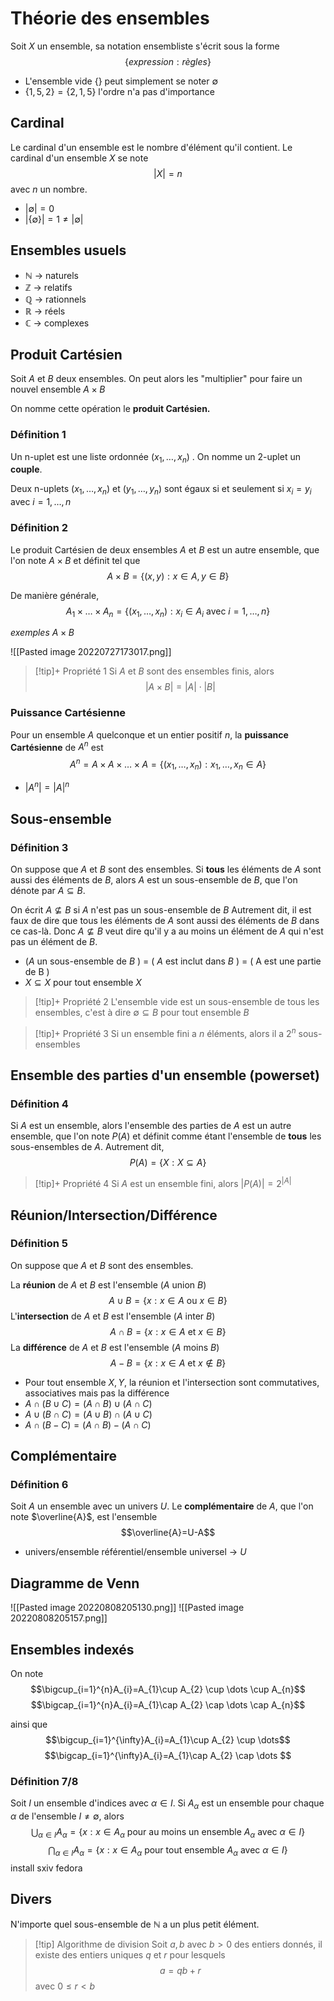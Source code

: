 # Théorie des ensembles
Soit $X$ un ensemble, sa notation ensembliste s'écrit sous la forme $$\{expression : règles\}$$

- L'ensemble vide $\{\}$ peut simplement se noter $\emptyset$
- $\{1,5,2\} = \{2,1,5\}$ l'ordre n'a pas d'importance

## Cardinal
Le cardinal d'un ensemble est le nombre d'élément qu'il contient.
Le cardinal d'un ensemble $X$ se note $$|X|=n$$ avec $n$ un nombre.

- $|\emptyset | = 0$
- $|\{\emptyset \}| = 1 \neq |\emptyset |$

## Ensembles usuels
- $\mathbb{N}$ -> naturels
- $\mathbb{Z}$ -> relatifs
- $\mathbb{Q}$ -> rationnels
- $\mathbb{R}$ -> réels
- $\mathbb{C}$ -> complexes

## Produit Cartésien
Soit $A$ et $B$ deux ensembles.
On peut alors les "multiplier" pour faire un nouvel ensemble $A \times B$

On nomme cette opération le **produit Cartésien.**

### Définition 1
Un n-uplet est une liste ordonnée $(x_{1}, \dots, x_{n})$ .
On nomme un 2-uplet un **couple**.

Deux n-uplets $(x_{1}, \dots,x_{n})$ et $(y_{1}, \dots,y_{n})$ sont égaux si et seulement si $x_{i}=y_{i}$ avec $i=1,\dots,n$

### Définition 2
Le produit Cartésien de deux ensembles $A$ et $B$ est un autre ensemble, que l'on note $A \times B$ et définit tel que $$A\times B= \{(x,y): x\in A, y\in B\}$$

De manière générale, $$A_{1}\times \dots \times A_{n}=\{(x_{1}, \dots, x_{n}) : x_{i} \in A_{i} \text{ avec } i=1,\dots ,n\}$$

*exemples* $A\times B$

![[Pasted image 20220727173017.png]]

>[!tip]+ Propriété 1
>Si $A$ et $B$ sont des ensembles finis, alors $$|A\times B| = |A| \cdot |B|$$

### Puissance Cartésienne
Pour un ensemble $A$ quelconque et un entier positif $n$, la **puissance Cartésienne** de $A^{n}$ est $$A^{n}=A\times A \times \dots \times A = \{(x_{1}, \dots, x_{n}) : x_{1}, \dots, x_{n} \in A \}$$

- $|A^{n}|=|A|^{n}$


## Sous-ensemble
### Définition 3
On suppose que $A$ et $B$ sont des ensembles. Si **tous** les éléments de $A$ sont aussi des éléments de $B$, alors $A$ est un sous-ensemble de $B$, que l'on dénote par $A \subseteq B$.

On écrit $A \nsubseteq B$ si $A$ n'est pas un sous-ensemble de $B$
Autrement dit, il est faux de dire que tous les éléments de $A$ sont aussi des éléments de $B$ dans ce cas-là.
Donc $A \nsubseteq B$ veut dire qu'il y a au moins un élément de $A$ qui n'est pas un élément de $B$.

- ($A$ un sous-ensemble de $B$ ) $=$ ( $A$ est inclut dans $B$ ) = ( A est une partie de B )
- $X \subseteq X$ pour tout ensemble $X$

>[!tip]+ Propriété 2
>L'ensemble vide est un sous-ensemble de tous les ensembles, c'est à dire $\emptyset \subseteq B$ pour tout ensemble $B$

>[!tip]+ Propriété 3
>Si un ensemble fini a $n$ éléments, alors il a $2^{n}$ sous-ensembles

## Ensemble des parties d'un ensemble (powerset)

### Définition 4
Si $A$ est un ensemble, alors l'ensemble des parties de $A$ est un autre ensemble, que l'on note $P(A)$ et définit comme étant l'ensemble de **tous** les sous-ensembles de $A$.
Autrement dit, $$P(A)=\{X: X\subseteq A\}$$

>[!tip]+ Propriété 4
>Si $A$ est un ensemble fini, alors $|P(A)|=2^{|A|}$

## Réunion/Intersection/Différence
### Définition 5
On suppose que $A$ et $B$ sont des ensembles.

La **réunion** de $A$ et $B$ est l'ensemble ($A$ union $B$) $$A\cup B=\{x: x\in A \text{ ou } x\in B\}$$ 
L'**intersection** de $A$ et $B$ est l'ensemble ($A$ inter $B$) $$A\cap B=\{x: x\in A \text{ et } x\in B\}$$
La **différence** de $A$ et $B$ est l'ensemble ($A$ moins $B$) $$A-B = \{x: x\in A \text{ et } x\notin B\}$$

- Pour tout ensemble $X,Y$, la réunion et l'intersection sont commutatives, associatives mais pas la différence
- $A\cap(B\cup C)=(A\cap B)\cup (A\cap C)$
- $A\cup(B\cap C)=(A\cup B)\cap (A\cup C)$
- $A\cap(B-C)=(A\cap B) - (A\cap C)$

## Complémentaire
### Définition 6
Soit $A$ un ensemble avec un univers $U$.
Le **complémentaire** de $A$, que l'on note $\overline{A}$, est l'ensemble $$\overline{A}=U-A$$

- univers/ensemble référentiel/ensemble universel -> $U$

## Diagramme de Venn
![[Pasted image 20220808205130.png]]
![[Pasted image 20220808205157.png]]

## Ensembles indexés

On note $$\bigcup_{i=1}^{n}A_{i}=A_{1}\cup A_{2} \cup \dots \cup A_{n}$$ $$\bigcap_{i=1}^{n}A_{i}=A_{1}\cap A_{2} \cap \dots \cap A_{n}$$

ainsi que $$\bigcup_{i=1}^{\infty}A_{i}=A_{1}\cup A_{2} \cup \dots$$
$$\bigcap_{i=1}^{\infty}A_{i}=A_{1}\cap A_{2} \cap \dots $$

### Définition 7/8
Soit $I$ un ensemble d'indices avec $\alpha \in I$.
Si $A_{\alpha}$ est un ensemble pour chaque $\alpha$ de l'ensemble $I\neq \emptyset$, alors $$\bigcup_{\alpha \in I}A_{\alpha}=\{x:x\in A_{\alpha} \text{ pour au moins un ensemble } A_{\alpha} \text{ avec } \alpha \in I\}$$
$$\bigcap_{\alpha \in I}A_{\alpha}=\{x:x\in A_{\alpha} \text{ pour tout ensemble } A_{\alpha} \text{ avec } \alpha \in I\}$$install sxiv fedora

## Divers
N'importe quel sous-ensemble de $\mathbb{N}$ a un plus petit élément.

>[!tip] Algorithme de division
>Soit $a,b$ avec $b>0$ des entiers donnés, il existe des entiers uniques $q$ et $r$ pour lesquels $$a=qb+r$$ avec $0\le r < b$